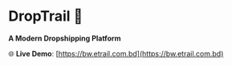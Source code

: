 # DropTrail 🛒 

**A Modern Dropshipping Platform**

🌐 **Live Demo**: [https://bw.etrail.com.bd](https://bw.etrail.com.bd)

